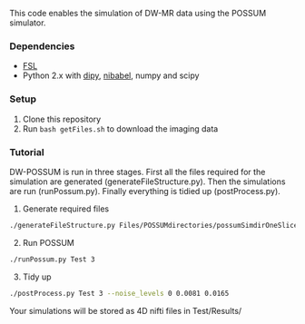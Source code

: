 This code enables the simulation of DW-MR data using the POSSUM simulator.

### Dependencies
* [FSL](https://fsl.fmrib.ox.ac.uk/fsl/fslwiki/FslInstallation)
* Python 2.x with [dipy](http://nipy.org/dipy/), [nibabel](http://nipy.org/nibabel/), numpy and scipy

### Setup
1. Clone this repository 
2. Run `bash getFiles.sh` to download the imaging data


### Tutorial
DW-POSSUM is run in three stages. First all the files required for the simulation are generated (generateFileStructure.py). Then the simulations are run (runPossum.py). Finally everything is tidied up (postProcess.py).

1. Generate required files 
```bash
./generateFileStructure.py Files/POSSUMdirectories/possumSimdirOneSlice/ Test/ Files/Bvalsbvecs/bvalsfmrib Files/Bvalsbvecs/bvecsfmrib --num_images 3
```

2. Run POSSUM
```bash
./runPossum.py Test 3
```

3. Tidy up
```bash
./postProcess.py Test 3 --noise_levels 0 0.0081 0.0165
```
Your simulations will be stored as 4D nifti files in Test/Results/



